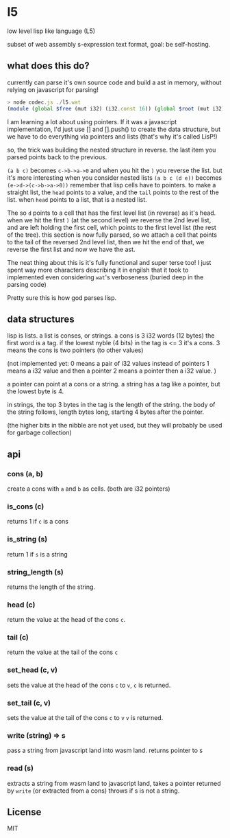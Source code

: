 # l5

low level lisp like language (L5)

subset of web assembly s-expression text format,
goal: be self-hosting.

## what does this do?

currently can parse it's own source code and build a ast
in memory, without relying on javascript for parsing!

``` js
> node codec.js ./l5.wat
(module (global $free (mut i32) (i32.const 16)) (global $root (mut i32) (i32.const 0)) (memory $memory 10) (func $claim (param $length i32) (result i32) (local $_free i32) (set_local $_free (get_global $free)) (set_global $free (i32.add (get_global $free) (get_local $length))) (get_local $_free)) (func $cons (export "cons") (param $head i32) (param $tail i32) (result i32) (i32.store (get_global $free) (i32.const 3)) (i32.store (i32.add (get_global $free) (i32.const 4)) (get_local $head)) (i32.store (i32.add (get_global $free) (i32.const 8)) (get_local $tail)) (call $claim (i32.const 12))) (func $is_string (export "is_string") (param $str i32) (result i32) (i32.eq (i32.and (i32.load (get_local $str)) (i32.const 7)) (i32.const 4))) (func $is_cons (export "is_cons") (param $cons i32) (result i32) (i32.lt_u (i32.and (i32.load (get_local $cons)) (i32.const 7)) (i32.const 4))) (func $head (export "head") (param $list i32) (result i32) (i32.load (i32.add (get_local $list) (i32.const 4)))) (func $tail (export "tail") (param $list i32) (result i32) (i32.load (i32.add (get_local $list) (i32.const 8)))) (func $set_head (export "set_head") (param $list i32) (param $value i32) (result i32) (i32.store (i32.add (get_local $list) (i32.const 4)) (get_local $value)) (get_local $list)) (func $set_tail (export "set_tail") (param $list i32) (param $value i32) (result i32) (i32.store (i32.add (get_local $list) (i32.const 8)) (get_local $value)) (get_local $value)) (func $string (export "string") (param $length i32) (result i32) (i32.store (get_global $free) (i32.or (i32.const 4) (i32.shl (get_local $length) (i32.const 8)))) (call $claim (i32.add (get_local $length) (i32.const 4)))) (func $string_length (export "string_length") (param $str i32) (result i32) (i32.shr_u (i32.load (get_local $str)) (i32.const 8))) (func $last (export "last") (param $list i32) (result i32) (if (call $tail (get_local $list)) (return (call $last (call $tail (get_local $list))))) (return (get_local $list))) (func $append (export "append") (param $list i32) (param $value i32) (result i32) (call $set_tail (call $last (get_local $list)) (call $cons (get_local $value) (i32.const 0)))) (export "memory" (memory $memory)))
```

I am learning a lot about using pointers.
If it was a javascript implementation, I'd just use [] and
[].push() to create the data structure,
but we have to do everything via pointers and lists
(that's why it's called LisP!)

so, the trick was building the nested structure in reverse.
the last item you parsed points back to the previous.

`(a b c)` becomes `c->b->a->0`
and when you hit the `)` you reverse the list.
but it's more interesting when you consider nested lists
`(a b c (d e))` becomes `(e->d->(c->b->a->0))`
remember that lisp cells have to pointers. to make a straight
list, the `head` points to a value, and the `tail` points to the rest
of the list. when `head` points to a list, that is a nested list.

The so `d` points to a cell that has the first level list (in reverse)
as it's head. when we hit the first `)` (at the second level)
we reverse the 2nd level list, and are left holding the first cell,
which points to the first level list (the rest of the tree).
this section is now fully parsed, so we attach a cell that points
to the tail of the reversed 2nd level list, then we hit the end
of that, we reverse the first list and now we have the ast.

The neat thing about this is it's fully functional and super terse
too! I just spent way more characters describing it in engilsh
that it took to implemented even considering `wat`'s verboseness
(buried deep in the parsing code)

Pretty sure this is how god parses lisp.

## data structures

lisp is lists. a list is conses, or strings.
a cons is 3 i32 words (12 bytes)
the first word is a tag.
if the lowest nyble (4 bits) in the tag is <= 3 it's a cons.
3 means the cons is two pointers (to other values)

(not implemented yet:
  0 means a pair of i32 values instead of pointers
  1 means a i32 value and then a pointer
  2 means a pointer then a i32 value.
)

a pointer can point at a cons or a string.
a string has a tag like a pointer, but the lowest byte is 4.

in strings, the top 3 bytes in the tag is the length of the string.
the body of the string follows, length bytes long, starting
4 bytes after the pointer.

(the higher bits in the nibble are not yet used, but they
will probably be used for garbage collection)

## api

### cons (a, b)

create a cons with `a` and `b` as cells. (both are i32 pointers)

### is_cons (c)

returns 1 if `c` is a cons

### is_string (s)

return 1 if `s` is a string

### string_length (s)

returns the length of the string.

### head (c)

return the value at the head of the cons `c`.

### tail (c)

return the value at the tail of the cons `c`

### set_head (c, v)

sets the value at the head of the cons `c` to `v`,
`c` is returned.

### set_tail (c, v)

sets the value at the tail of the cons `c` to `v`
`v` is returned.

### write (string) => s

pass a string from javascript land into wasm land. returns pointer
to s

### read (s)

extracts a string from wasm land to javascript land, takes a pointer
returned by `write` (or extracted from a cons)
throws if s is not a string.


## License

MIT





